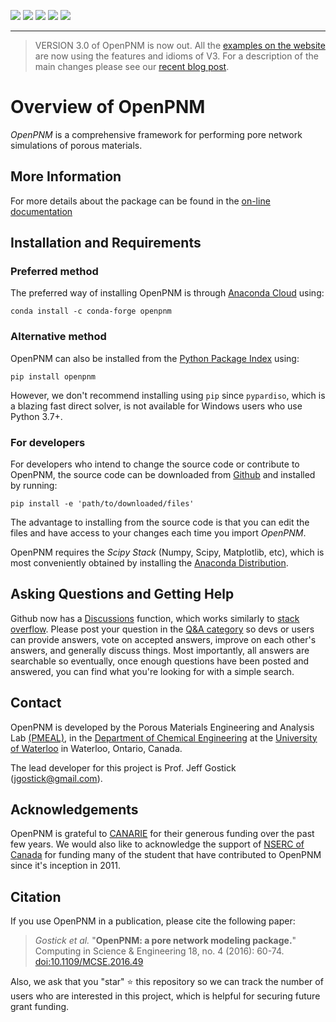 [![](https://github.com/PMEAL/OpenPNM/actions/workflows/nightly.yml/badge.svg)](https://github.com/PMEAL/OpenPNM/actions/workflows/nightly.yml)
[![](https://codecov.io/gh/PMEAL/OpenPNM/branch/dev/graph/badge.svg)](https://codecov.io/gh/PMEAL/OpenPNM)
[![](https://img.shields.io/badge/Documentation-Read-blue.svg)](https://pmeal.github.io/OpenPNM/)
[![](https://badge.fury.io/py/openpnm.svg)](https://pypi.python.org/pypi/openpnm)
[![](https://anaconda.org/conda-forge/openpnm/badges/installer/conda.svg)](https://anaconda.org/conda-forge/openpnm)

-----

> VERSION 3.0 of OpenPNM is now out. All the [examples on the website](https://openpnm.org/_examples/index.html) are now using the features and idioms of V3. For a description of the main changes please see our [recent blog post](http://pmeal.com/posts/2022-10-10-notebook-post/). 

# Overview of OpenPNM

*OpenPNM* is a comprehensive framework for performing pore network simulations of porous materials.

## More Information

For more details about the package can be found in the [on-line documentation](https://openpnm.org)

## Installation and Requirements

### Preferred method
The preferred way of installing OpenPNM is through [Anaconda Cloud](https://anaconda.org/conda-forge/openpnm) using:

```
conda install -c conda-forge openpnm
```

### Alternative method
OpenPNM can also be installed from the [Python Package Index](https://pypi.org/project/openpnm/) using:

```
pip install openpnm
```

However, we don't recommend installing using `pip` since `pypardiso`, which is a blazing fast direct solver, is not available for Windows users who use Python 3.7+.

### For developers
For developers who intend to change the source code or contribute to OpenPNM, the source code can be downloaded from [Github](https://github.com/pmeal/OpenPNM/) and installed by running:

```
pip install -e 'path/to/downloaded/files'
```

The advantage to installing from the source code is that you can edit the files and have access to your changes each time you import *OpenPNM*.

OpenPNM requires the *Scipy Stack* (Numpy, Scipy, Matplotlib, etc), which is most conveniently obtained by installing the [Anaconda Distribution](https://conda.io/docs/user-guide/install/download.html).

## Asking Questions and Getting Help

Github now has a [Discussions](https://github.com/PMEAL/OpenPNM/discussions) function, which works similarly to [stack overflow](https://www.stackoverflow.com).  Please post your question in the [Q&A category](https://github.com/PMEAL/OpenPNM/discussions?discussions_q=category%3AQ%26A) so devs or users can provide answers, vote on accepted answers, improve on each other's answers, and generally discuss things. Most importantly, all answers are searchable so eventually, once enough questions have been posted and answered, you can find what you're looking for with a simple search.

## Contact

OpenPNM is developed by the Porous Materials Engineering and Analysis Lab [(PMEAL)](http://pmeal.com), in the [Department of Chemical Engineering](https://uwaterloo.ca/chemical-engineering/) at the [University of Waterloo](https://uwaterloo.ca/) in Waterloo, Ontario, Canada.

The lead developer for this project is Prof. Jeff Gostick (jgostick@gmail.com).

## Acknowledgements

OpenPNM is grateful to [CANARIE](https://canarie.ca) for their generous funding over the past few years.  We would also like to acknowledge the support of [NSERC of Canada](https://www.nserc-crsng.gc.ca/) for funding many of the student that have contributed to OpenPNM since it's inception in 2011.

## Citation

If you use OpenPNM in a publication, please cite the following paper:

> _Gostick et al._ "**OpenPNM: a pore network modeling package.**" Computing in Science & Engineering 18, no. 4 (2016): 60-74.
> [doi:10.1109/MCSE.2016.49](https://ieeexplore.ieee.org/document/7478437)

Also, we ask that you "star" :star: this repository so we can track the number of users who are interested in this project, which is helpful for securing future grant funding.

